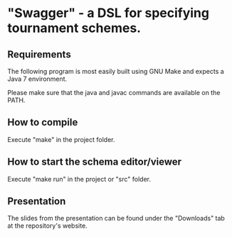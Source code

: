 "Swagger" - a DSL for specifying tournament schemes.
====================================================

Requirements
------------
The following program is most easily built using GNU Make and expects a Java 7 environment.

Please make sure that the java and javac commands are available on the PATH.

How to compile
--------------
Execute "make" in the project folder.

How to start the schema editor/viewer
-------------------------------------
Execute "make run" in the project or "src" folder.

Presentation
------------
The slides from the presentation can be found under the "Downloads" tab
at the repository's website.
